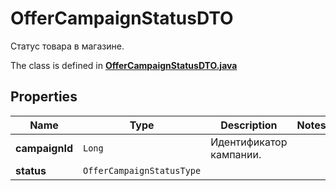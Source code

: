 

# OfferCampaignStatusDTO

Статус товара в магазине.

The class is defined in **[OfferCampaignStatusDTO.java](../../src/main/java/org/openapitools/model/OfferCampaignStatusDTO.java)**

## Properties

Name | Type | Description | Notes
------------ | ------------- | ------------- | -------------
**campaignId** | `Long` | Идентификатор кампании.  | 
**status** | `OfferCampaignStatusType` |  | 




